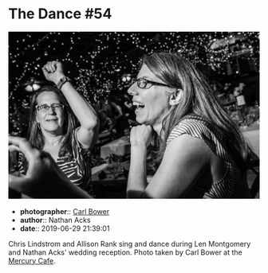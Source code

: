 # The Dance \#54

![Chris Lindstrom and Allison Rank sing and dance](assets/2019-06-29-set-4-the-dance-54.webp)

* **photographer**:: [Carl Bower](https://carlbowerphotos.com)
* **author**:: Nathan Acks
* **date**:: 2019-06-29 21:39:01

Chris Lindstrom and Allison Rank sing and dance during Len Montgomery and Nathan Acks' wedding reception. Photo taken by Carl Bower at the [Mercury Cafe](http://mercurycafe.com).
